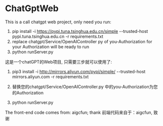 # ChatGptWeb

This is a call chatgpt web project, 
only need you run: 

1.  pip install -i https://pypi.tuna.tsinghua.edu.cn/simple --trusted-host pypi.tuna.tsinghua.edu.cn -r requirements.txt
2.  replace chatgpt/Service/OpenAIController py of you-Authorization for your Authorization will be ready to run
3.  python runServer.py


这是一个chatGPT的Web项目, 只需要三步就可以使用了:

1. pip3 install -i http://mirrors.aliyun.com/pypi/simple/ --trusted-host mirrors.aliyun.com -r requirements.txt

2. 替换您的chatgpt/Service/OpenAIController.py 中的you-Authorization为您的Authorization

3. python runServer.py


The front-end code comes from: aigcfun; thank
前端代码来自于：aigcfun, 致谢

